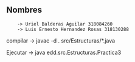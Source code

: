 ## Nombres
        -> Uriel Balderas Aguilar 318084260
        -> Luis Ernesto Hernandez Rosas 318130288

compilar -> javac -d . src/Estructuras/*.java

Ejecutar -> java edd.src.Estructuras.Practica3
